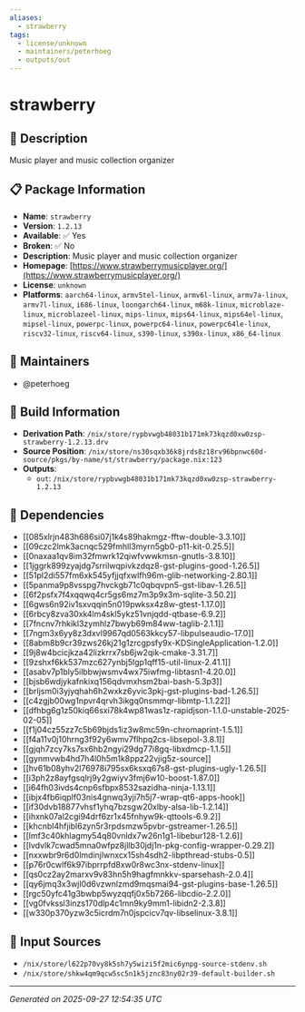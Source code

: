 ```yaml
---
aliases:
  - strawberry
tags:
  - license/unknown
  - maintainers/peterhoeg
  - outputs/out
---
```


# strawberry

## 📝 Description

Music player and music collection organizer

## 📋 Package Information

- **Name**: `strawberry`
- **Version**: `1.2.13`
- **Available**: ✅ Yes
- **Broken**: ✅ No
- **Description**: Music player and music collection organizer
- **Homepage**: [https://www.strawberrymusicplayer.org/](https://www.strawberrymusicplayer.org/)
- **License**: `unknown`
- **Platforms**: `aarch64-linux`, `armv5tel-linux`, `armv6l-linux`, `armv7a-linux`, `armv7l-linux`, `i686-linux`, `loongarch64-linux`, `m68k-linux`, `microblaze-linux`, `microblazeel-linux`, `mips-linux`, `mips64-linux`, `mips64el-linux`, `mipsel-linux`, `powerpc-linux`, `powerpc64-linux`, `powerpc64le-linux`, `riscv32-linux`, `riscv64-linux`, `s390-linux`, `s390x-linux`, `x86_64-linux`
## 👥 Maintainers

- @peterhoeg


## 🔧 Build Information

- **Derivation Path**: `/nix/store/rypbvwgb48031b171mk73kqzd0xw0zsp-strawberry-1.2.13.drv`
- **Source Position**: `/nix/store/ns30sqxb36k8jrds8z18rv96bpnwc60d-source/pkgs/by-name/st/strawberry/package.nix:123`
- **Outputs**:
  - `out`:  `/nix/store/rypbvwgb48031b171mk73kqzd0xw0zsp-strawberry-1.2.13`

## 🔗 Dependencies

- [[085xlrjn483h686si07j1k4s89hakmgz-fftw-double-3.3.10]]
- [[09czc2lmk3acnqc529fmhll3myrn5gb0-p11-kit-0.25.5]]
- [[0naxaa1qv8im32fmwrk12qiwfvwwkmsn-gnutls-3.8.10]]
- [[1jggrk899zyajdg7srrilwqpivkzdqz8-gst-plugins-good-1.26.5]]
- [[51pl2di557fm6xk545yfjjqfxwlfh96m-glib-networking-2.80.1]]
- [[5panma9p8vsspg7hvckgb71c0qbqvpn5-gst-libav-1.26.5]]
- [[6f2psfx7f4xqqwq4cr5gs6mz7m3p9x3m-sqlite-3.50.2]]
- [[6gws6n92iv1sxvqqin5n019pwksx4z8w-gtest-1.17.0]]
- [[6rbcy8zva30xk4lm4skl5ykz51vnjqdd-qtbase-6.9.2]]
- [[7fncnv7rhkikl3zymhlz7bwyb69m84ww-taglib-2.1.1]]
- [[7ngm3x6yy8z3dxvl9967qd0563kkcy57-libpulseaudio-17.0]]
- [[8abm8b9cr39zws26kj21g1zrcgpsfy9x-KDSingleApplication-1.2.0]]
- [[9j8w4bcicjkza42lizkrrx7sb6jw2qik-cmake-3.31.7]]
- [[9zshxf6kk537mzc627ynbj5lgp1qff15-util-linux-2.41.1]]
- [[asabv7p1bly5ilbbwjwsmv4wx75iwfmg-libtasn1-4.20.0]]
- [[bjsb6wdjykafnkixq156qdvmxhsm2bai-bash-5.3p3]]
- [[brljsm0i3yjyqhah6h2wxkz6yvic3pkj-gst-plugins-bad-1.26.5]]
- [[c4zgjb00wg1npvr4qrvh3ikgq0nsmmqr-libmtp-1.1.22]]
- [[dfhbg6g1z50kiq66sxi78k4wp81was1z-rapidjson-1.1.0-unstable-2025-02-05]]
- [[f1j04cz55zz7c5b69bjds1iz3w8mc59n-chromaprint-1.5.1]]
- [[f4a11v0j10hrng3f92y6wmv7flhpq2cs-libsepol-3.8.1]]
- [[gjqh7zcy7ks7sx6hb2ngyi29dg77i8gq-libxdmcp-1.1.5]]
- [[gynmvwb4hd7h4l0h5m1k8ppz22vjig5z-source]]
- [[hv61b08yhv2l76978i795sx6ksxq67s8-gst-plugins-ugly-1.26.5]]
- [[i3ph2z8ayfgsqlrj9y2gwiyv3fmj6w10-boost-1.87.0]]
- [[i64fh03ivds4cnp6sfbpx8532sazidha-ninja-1.13.1]]
- [[ibjx4fb6iqplf03nis4gnwq3yji7h5j7-wrap-qt6-apps-hook]]
- [[if30dvb18877vhsf1yhq7bzsgw20xlby-alsa-lib-1.2.14]]
- [[ihxnk07al2cgi94drf6zr1x45fnhyw9k-qttools-6.9.2]]
- [[khcnbl4hfjibl6zyn5r3rpdsmzw5pvbr-gstreamer-1.26.5]]
- [[lmf3c40khlagmy54q80vnldx7w26n1g1-libebur128-1.2.6]]
- [[lvdvlk7cwad5mna0wfpz8jllb30jdj1n-pkg-config-wrapper-0.29.2]]
- [[nxxwbr9r6d0lmdinjlwnxcx15sh4sdh2-libpthread-stubs-0.5]]
- [[p76r0cwlf6k97ibprrpfd8xw0r8wc3nx-stdenv-linux]]
- [[qs0cz2ay2marxv9v83hn5h9hagfmnkkv-sparsehash-2.0.4]]
- [[qy6jmq3x3wjl0d6vzwnlzmd9mqsmai94-gst-plugins-base-1.26.5]]
- [[rgc50yfc41g3bwbp5wyzqqfj0x5b7266-libcdio-2.2.0]]
- [[vg0fvkssl3inzs170dlp4c1mn9ky9mm1-libidn2-2.3.8]]
- [[w330p370yzw3c5icrdm7n0jspcicv7qv-libselinux-3.8.1]]

## 📁 Input Sources

- `/nix/store/l622p70vy8k5sh7y5wizi5f2mic6ynpg-source-stdenv.sh`
- `/nix/store/shkw4qm9qcw5sc5n1k5jznc83ny02r39-default-builder.sh`

---
*Generated on 2025-09-27 12:54:35 UTC*
